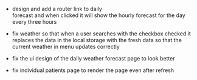 - design and add a router link to daily     
  forecast and when clicked it will show the hourly forecast for the day every three hours 

- fix weather so that when a user searches with the checkbox checked it replaces the data in the local storage with the fresh data so that the current weather in menu updates correctly

- fix the ui design of the daily weather forecast page to look better

- fix individual patients page to render the page even after refresh




